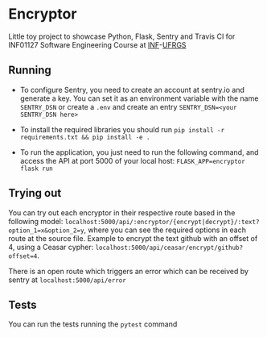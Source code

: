 # Encryptor

Little toy project to showcase Python, Flask, Sentry and Travis CI for INF01127
Software Engineering Course at
[INF](https://inf.ufrgs.br)-[UFRGS](https://ufrgs.br)

## Running

- To configure Sentry, you need to create an account at sentry.io and generate a
  key. You can set it as an environment variable with the name `SENTRY_DSN` or
  create a `.env` and create an entry `SENTRY_DSN=<your SENTRY_DSN here>`

- To install the required libraries you should run
  `pip install -r requirements.txt && pip install -e .`

- To run the application, you just need to run the following command, and access
  the API at port 5000 of your local host: `FLASK_APP=encryptor flask run`

## Trying out

You can try out each encryptor in their respective route based in the following
model:
`localhost:5000/api/:encryptor/{encrypt|decrypt}/:text?option_1=x&option_2=y`,
where you can see the required options in each route at the source file. Example
to encrypt the text github with an offset of 4, using a Ceasar cypher:
`localhost:5000/api/ceasar/encrypt/github?offset=4`.

There is an open route which triggers an error which can be received by sentry
at `localhost:5000/api/error`

## Tests

You can run the tests running the `pytest` command
